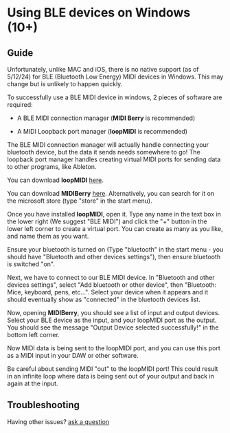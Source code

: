 # Using BLE devices on Windows (10+)

## Guide

Unfortunately, unlike MAC and iOS, there is no native support (as of 5/12/24) for BLE (Bluetooth Low Energy) MIDI devices in Windows. This may change but is unlikely to happen quickly.

To successfully use a BLE MIDI device in windows, 2 pieces of software are required:

- A BLE MIDI connection manager (**MIDI Berry** is recommended)

- A MIDI Loopback port manager (**loopMIDI** is recommended)

The BLE MIDI connection manager will actually handle connecting your bluetooth device, but the data it sends needs somewhere to go! The loopback port manager handles creating virtual MIDI ports for sending data to other programs, like Ableton.


You can download **loopMIDI** [here](https://www.tobias-erichsen.de/software/loopmidi.html).

You can download **MIDIBerry** [here](https://apps.microsoft.com/detail/9n39720h2m05?rtc=1&hl=en-gb&gl=GB). Alternatively, you can search for it on the microsoft store (type "store" in the start menu).

Once you have installed **loopMIDI**, open it. Type any name in the text box in the lower right (We suggest "BLE MIDI") and click the "+" button in the lower left corner to create a virtual port. You can create as many as you like, and name them as you want.

Ensure your bluetooth is turned on (Type "bluetooth" in the start menu - you should have "Bluetooth and other devices settings"), then ensure bluetooth is switched "on".

Next, we have to connect to our BLE MIDI device. In "Bluetooth and other devices settings", select "Add bluetooth or other device", then "Bluetooth: Mice, keyboard, pens, etc...". Select your device when it appears and it should eventually show as "connected" in the bluetooth devices list.

Now, opening **MIDIBerry**, you should see a list of input and output devices. Select your BLE device as the input, and your loopMIDI port as the output. You should see the message "Output Device selected successfully!" in the bottom left corner.

Now MIDI data is being sent to the loopMIDI port, and you can use this port as a MIDI input in your DAW or other software.

Be careful about sending MIDI "out" to the loopMIDI port! This could result in an infinite loop where data is being sent out of your output and back in again at the input.


## Troubleshooting

Having other issues? [ask a question](<mailto:ChrisBall@omnimusic.org.uk>)

